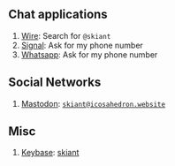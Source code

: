 ## Chat applications
1. [Wire](https://wire.com/): Search for `@skiant`
2. [Signal](https://whispersystems.org/): Ask for my phone number
3. [Whatsapp](https://www.whatsapp.com/): Ask for my phone number

## Social Networks
1. [Mastodon](https://github.com/tootsuite/mastodon): [`skiant@icosahedron.website`](https://icosahedron.website/@Skiant)

## Misc
1. [Keybase](https://keybase.io/): [skiant](https://keybase.io/skiant)
